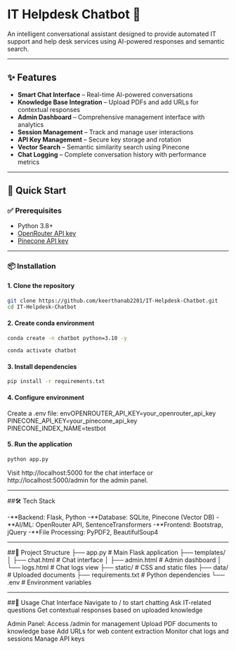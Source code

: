 # IT Helpdesk Chatbot 🤖  

An intelligent conversational assistant designed to provide automated IT support and help desk services using AI-powered responses and semantic search.

---

## ✨ Features

- **Smart Chat Interface** – Real-time AI-powered conversations  
- **Knowledge Base Integration** – Upload PDFs and add URLs for contextual responses  
- **Admin Dashboard** – Comprehensive management interface with analytics  
- **Session Management** – Track and manage user interactions  
- **API Key Management** – Secure key storage and rotation  
- **Vector Search** – Semantic similarity search using Pinecone  
- **Chat Logging** – Complete conversation history with performance metrics  

---

## 🚀 Quick Start

### ✅ Prerequisites

- Python 3.8+  
- [OpenRouter API key](https://openrouter.ai)  
- [Pinecone API key](https://www.pinecone.io)  

---

### 📦 Installation

#### 1. Clone the repository

```bash
git clone https://github.com/keerthanab2201/IT-Helpdesk-Chatbot.git
cd IT-Helpdesk-Chatbot
```
#### 2. Create conda environment

```bash
conda create -n chatbot python=3.10 -y
```
```bash
conda activate chatbot
```
#### 3. Install dependencies

```bash
pip install -r requirements.txt
```
#### 4. Configure environment
Create a .env file:
envOPENROUTER_API_KEY=your_openrouter_api_key
PINECONE_API_KEY=your_pinecone_api_key
PINECONE_INDEX_NAME=testbot

#### 5. Run the application

```bash
python app.py
```
Visit http://localhost:5000 for the chat interface or http://localhost:5000/admin for the admin panel.

---

##🛠️ Tech Stack

-**Backend: Flask, Python
-**Database: SQLite, Pinecone (Vector DB)
-**AI/ML: OpenRouter API, SentenceTransformers
-**Frontend: Bootstrap, jQuery
-**File Processing: PyPDF2, BeautifulSoup4

---

##📁 Project Structure
├── app.py                 # Main Flask application
├── templates/
│   ├── chat.html         # Chat interface
│   ├── admin.html        # Admin dashboard
│   └── logs.html         # Chat logs view
├── static/               # CSS and static files
├── data/                 # Uploaded documents
├── requirements.txt      # Python dependencies
└── .env                  # Environment variables

---

##🔧 Usage
Chat Interface
Navigate to / to start chatting
Ask IT-related questions
Get contextual responses based on uploaded knowledge

Admin Panel:
Access /admin for management
Upload PDF documents to knowledge base
Add URLs for web content extraction
Monitor chat logs and sessions
Manage API keys
